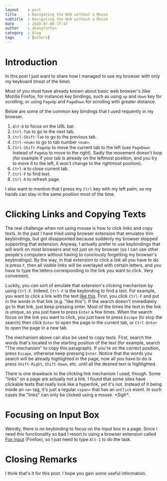 ```yaml
---
layout    : post
title     : Navigating the Web without a Mouse
subtitle  : Navigating the Web without a Mouse
date      : 2020-07-08 17:47
author    : abangfarhan
category  : blog
tags      : [others]
---
```


# Introduction

In this post I just want to share how I managed to use my browser with
only my keyboard (most of the time).

Most of you must have already known about basic web browser's (like
Mozilla Firefox, for instance) key bindings, such as using `up` and
`down` key for scrolling, or using `PageUp` and `PageDown` for
scrolling with greater distance.

Below are some of the common key bindings that I used requently in my
browser.

1. `Alt-D` to focus on the URL bar.
2. `Ctrl-Tab` to go to the next tab.
3. `Ctrl-Shift-Tab` to go to the previous tab.
4. `Ctrl-<num>` to go to tab number `<num>`.
5. `Ctrl-Shift-PageUp` to move the current tab to the left (use `PageDown`
   instead of `PageUp` to move to the right). Sadly the movement doesn't
   loop (for example if your tab is already on the leftmost position,
   and you try to move it to the left, it won't change to the
   rightmost position).
6. `Ctrl-W` to close current tab.
7. `Ctrl-F` to find text.
8. `Ctrl-R` to refresh page.

I also want to mention that I press my `Ctrl` key with my left palm,
so my hands can stay in the same position most of the time.

# Clicking Links and Copying Texts

The real challenge when not using mouse is how to click links and copy
texts. In the past I have tried using browser extension that emulates
Vim keybindings, but got disappointed because suddenly my browser
stopped supporting that extension. Anyway, I actually prefer to use
keybindings that will work on most browsers and not just on my browser
(so I can use other people's computers without having to conciously
forgetting my browser's keybindings). By the way, in that extension to
click a link all you have to do is press `F`, then all visible links
will be overlayed with certain letters, and you have to type the
letters corresponding to the link you want to click. Very convenient.

Luckily, you can sort of emulate that extension's clicking mechanism
by using `Ctrl-F`. Indeed, `Ctrl-F` is the keybinding to find a text. For
example, you want to click a link with the text [like this](https://www.duckduckgo.com). First, you
click `Ctrl-F` and put in the words in that link (e.g. "like this"). If
the search doesn't immediately go to that link, just keep pressing
enter. Most of the times the text in the link is unique, so you just
have to press `Enter` a few times. When the search focus on the link you
want to click, you just have to press `Escape` (to stop the search) then
click `Enter` to open the page in the current tab, or `Ctrl-Enter` to open
the page in a new tab.

The mechanism above can also be used to copy texts. First, search the
words that's located in the starting position of the text (for
example, search "The mechanism" to copy this paragraph). If you're on
the correct position, press `Escape`, otherwise keep pressing
`Enter`. Notice that the words you search will be already highlighted in
the page, now all you have to do is press `Shift-Right`, `Shift-Down`,
etc. until all the desired text is highlighted.

There is one drawback to the clicking link mechanism I used,
though. Some "links" on a page are actually not a link. I found that
some sites have clickable texts that really look like a hyperlink, yet
it's not. Instead of it being inside an `<a>` tag, it's just a regular
`<span>` that has an `onClick` event. In such cases the "links" can only
be clicked using a mouse. *\*Sigh\**.

# Focusing on Input Box

Weirdly, there is no keybinding to focus on the input box in a
page. Since I need this functionality so bad I resort to using a
browser extension called [Fox Input](https://addons.mozilla.org/en-US/firefox/addon/fox-input/) (Firefox), so I just need to type
`Alt-I` to do the task.

# Closing Remarks

I think that's it for this post. I hope you gain some useful information.
